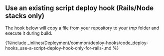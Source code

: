 

## Use an existing script deploy hook (Rails/Node stacks only)

The hook below will copy a file from your repository to your _tmp_ folder and execute it during build.



{%include _inlines/Deployment/common/deploy-hooks/code_deploy-hooks_use-a-script-deploy-hook-only-for-rails-.md %}



